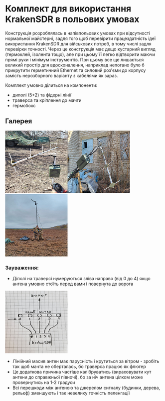 # Комплект для використання KrakenSDR в польових умовах

Конструкція розроблялась в напівпольових умовах при відсутності нормальної майстерні, задля того щоб перевірити працездатність ідеї використання KrakenSDR для військових потреб, в тому числі задля перевірки точності. Через це конструкція має дещо кустарний вигляд (термоклей, ізолента тощо), але при цьому її легко відтворити маючи прямі руки і мінімум інструментів. При цьому все ще лишається великий простір для вдосконалення, наприклад непогано було б прикрутити герметичний Ethernet та силовий роз'єми до корпусу замість нерозборного варіанту з кабелями як зараз.

Комплект умовно ділиться на компоненти:
- диполі (5+2) та фідерні лінії
- траверса та кріплення до мачти
- гермобокс

## Галерея

<img src="img/img1.jpg" style="height: 200px; width:200px;"/><img src="img/img2.jpg" style="height: 200px; width:200px;"/>
<img src="img/img3.jpg" style="height: 200px; width:200px;"/>

### Зауваження:

- Діполі на траверсі нумеруються зліва направо (від 0 до 4) якщо антена умовно стоїть перед вами і повернута до ворога
<img src="img/towards_enemy.jpg" style="height: 200px; width:200px;"/>

- Лінійний масив антен має парусність і крутиться за вітром - зробіть так щоб мачта не оберталась, бо траверса працює як флюгер
- Це додаткова причина частіше калібруватись (вираховувати кут антени до справжньої півночі), бо за ніч антена цілком може провернутись на 1-2 градуси
- Всі перешкоди між антеною та джерелом сигналу (будинки, дерева, рельєф) зменшують і так невелику точність пеленгації
